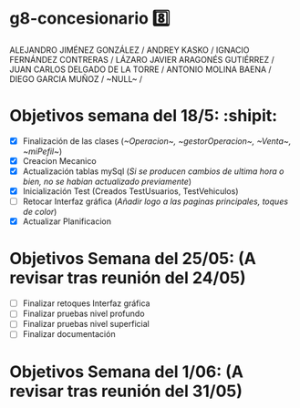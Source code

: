 # g8-concesionario :eight:
ALEJANDRO JIMÉNEZ GONZÁLEZ /
ANDREY KASKO /
IGNACIO FERNÁNDEZ CONTRERAS /
LÁZARO JAVIER ARAGONÉS GUTIÉRREZ /
JUAN CARLOS DELGADO DE LA TORRE /
ANTONIO MOLINA BAENA / 
DIEGO GARCIA MUÑOZ / 
~NULL~ /

# Objetivos semana del 18/5: :shipit:
- [X] Finalización de las clases (_~Operacion~, ~gestorOperacion~, ~Venta~, ~miPefil~_) 
- [X] Creacion Mecanico
- [X] Actualización tablas mySql (_Si se producen cambios de ultima hora o bien, no se habian actualizado previamente_)
- [X] Inicialización Test (Creados TestUsuarios, TestVehiculos)
- [ ] Retocar Interfaz gráfica (_Añadir logo a las paginas principales, toques de color_)
- [X] Actualizar Planificacion

# Objetivos Semana del 25/05: (A revisar tras reunión del 24/05)
- [ ] Finalizar retoques Interfaz gráfica
- [ ] Finalizar pruebas nivel profundo
- [ ] Finalizar pruebas nivel superficial
- [ ] Finalizar documentación

# Objetivos Semana del 1/06: (A revisar tras reunión del 31/05)
